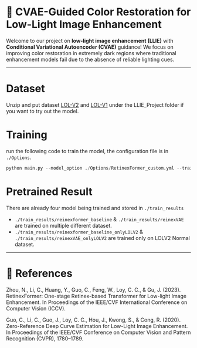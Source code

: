 # 🌙 CVAE-Guided Color Restoration for Low-Light Image Enhancement

Welcome to our project on **low-light image enhancement (LLIE)** with **Conditional Variational Autoencoder (CVAE)** guidance!
We focus on improving color restoration in extremely dark regions where traditional enhancement models fail due to the absence of reliable lighting cues.

---


# Dataset

Unzip and put dataset [LOL-V2](https://drive.google.com/drive/folders/1zoBcUq5o0VmuXHd-9w1wgTby4183Yd-x?usp=drive_link) and [LOL-V1](https://drive.google.com/file/d/157bjO1_cFuSd0HWDUuAmcHRJDVyWpOxB/view) under the LLIE_Project folder if you want to try out the model.

# Training 

run the following code to train the model, the configuration file is in `./Options`. 

```python
python main.py --model_option ./Options/RetinexFormer_custom.yml --train_save_dir CUSTOM_SAVE_DIR
```

# Pretrained Result

There are already four model being trained and stored in `./train_results`
- `./train_results/reinexformer_baseline` & `./train_results/reinexVAE` are trained on multiple different dataset.
- `./train_results/reinexformer_baseline_onlyLOLV2` & `./train_results/reinexVAE_onlyLOLV2` are trained only on LOLV2 Normal dataset.

---

# 📝 References

Zhou, N., Li, C., Huang, Y., Guo, C., Feng, W., Loy, C. C., & Gu, J. (2023). RetinexFormer: One-stage Retinex-based Transformer for Low-light Image Enhancement. In Proceedings of the IEEE/CVF International Conference on Computer Vision (ICCV).

Guo, C., Li, C., Guo, J., Loy, C. C., Hou, J., Kwong, S., & Cong, R. (2020). Zero-Reference Deep Curve Estimation for Low-Light Image Enhancement. In Proceedings of the IEEE/CVF Conference on Computer Vision and Pattern Recognition (CVPR), 1780–1789.
